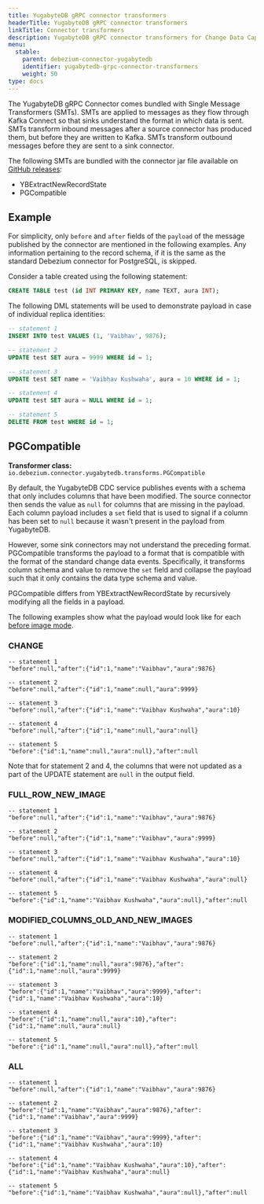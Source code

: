 ```yaml
---
title: YugabyteDB gRPC connector transformers
headerTitle: YugabyteDB gRPC connector transformers
linkTitle: Connector transformers
description: YugabyteDB gRPC connector transformers for Change Data Capture.
menu:
  stable:
    parent: debezium-connector-yugabytedb
    identifier: yugabytedb-grpc-connector-transformers
    weight: 50
type: docs
---
```


The YugabyteDB gRPC Connector comes bundled with Single Message Transformers (SMTs). SMTs are applied to messages as they flow through Kafka Connect so that sinks understand the format in which data is sent. SMTs transform inbound messages after a source connector has produced them, but before they are written to Kafka. SMTs transform outbound messages before they are sent to a sink connector.

The following SMTs are bundled with the connector jar file available on [GitHub releases](https://github.com/yugabyte/debezium-connector-yugabytedb/releases):

* YBExtractNewRecordState
* PGCompatible

## Example

For simplicity, only `before` and `after` fields of the `payload` of the message published by the connector are mentioned in the following examples. Any information pertaining to the record schema, if it is the same as the standard Debezium connector for PostgreSQL, is skipped.

Consider a table created using the following statement:

```sql
CREATE TABLE test (id INT PRIMARY KEY, name TEXT, aura INT);
```

The following DML statements will be used to demonstrate payload in case of individual replica identities:

```sql
-- statement 1
INSERT INTO test VALUES (1, 'Vaibhav', 9876);

-- statement 2
UPDATE test SET aura = 9999 WHERE id = 1;

-- statement 3
UPDATE test SET name = 'Vaibhav Kushwaha', aura = 10 WHERE id = 1;

-- statement 4
UPDATE test SET aura = NULL WHERE id = 1;

-- statement 5
DELETE FROM test WHERE id = 1;
```

## PGCompatible

**Transformer class:** `io.debezium.connector.yugabytedb.transforms.PGCompatible`

By default, the YugabyteDB CDC service publishes events with a schema that only includes columns that have been modified. The source connector then sends the value as `null` for columns that are missing in the payload. Each column payload includes a `set` field that is used to signal if a column has been set to `null` because it wasn't present in the payload from YugabyteDB.

However, some sink connectors may not understand the preceding format. PGCompatible transforms the payload to a format that is compatible with the format of the standard change data events. Specifically, it transforms column schema and value to remove the `set` field and collapse the payload such that it only contains the data type schema and value.

PGCompatible differs from YBExtractNewRecordState by recursively modifying all the fields in a payload.

The following examples show what the payload would look like for each [before image mode](../using-yugabytedb-grpc-replication/cdc-get-started/#before-image-modes).

### CHANGE

```output
-- statement 1
"before":null,"after":{"id":1,"name":"Vaibhav","aura":9876}

-- statement 2
"before":null,"after":{"id":1,"name":null,"aura":9999}

-- statement 3
"before":null,"after":{"id":1,"name":"Vaibhav Kushwaha","aura":10}

-- statement 4
"before":null,"after":{"id":1,"name":null,"aura":null}

-- statement 5
"before":{"id":1,"name":null,"aura":null},"after":null
```

Note that for statement 2 and 4, the columns that were not updated as a part of the UPDATE statement are `null` in the output field.

### FULL_ROW_NEW_IMAGE

```output
-- statement 1
"before":null,"after":{"id":1,"name":"Vaibhav","aura":9876}

-- statement 2
"before":null,"after":{"id":1,"name":"Vaibhav","aura":9999}

-- statement 3
"before":null,"after":{"id":1,"name":"Vaibhav Kushwaha","aura":10}

-- statement 4
"before":null,"after":{"id":1,"name":"Vaibhav Kushwaha","aura":null}

-- statement 5
"before":{"id":1,"name":"Vaibhav Kushwaha","aura":null},"after":null
```

### MODIFIED_COLUMNS_OLD_AND_NEW_IMAGES

```output
-- statement 1
"before":null,"after":{"id":1,"name":"Vaibhav","aura":9876}

-- statement 2
"before":{"id":1,"name":null,"aura":9876},"after":{"id":1,"name":null,"aura":9999}

-- statement 3
"before":{"id":1,"name":"Vaibhav","aura":9999},"after":{"id":1,"name":"Vaibhav Kushwaha","aura":10}

-- statement 4
"before":{"id":1,"name":null,"aura":10},"after":{"id":1,"name":null,"aura":null}

-- statement 5
"before":{"id":1,"name":null,"aura":null},"after":null
```

### ALL

```output
-- statement 1
"before":null,"after":{"id":1,"name":"Vaibhav","aura":9876}

-- statement 2
"before":{"id":1,"name":"Vaibhav","aura":9876},"after":{"id":1,"name":"Vaibhav","aura":9999}

-- statement 3
"before":{"id":1,"name":"Vaibhav","aura":9999},"after":{"id":1,"name":"Vaibhav Kushwaha","aura":10}

-- statement 4
"before":{"id":1,"name":"Vaibhav Kushwaha","aura":10},"after":{"id":1,"name":"Vaibhav Kushwaha","aura":null}

-- statement 5
"before":{"id":1,"name":"Vaibhav Kushwaha","aura":null},"after":null
```
